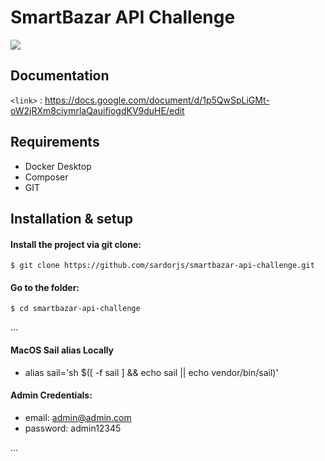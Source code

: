 # SmartBazar API Challenge
![](https://upload.wikimedia.org/wikipedia/commons/f/f5/Agrobank_Logo.svg)

## Documentation
`<link>` : <https://docs.google.com/document/d/1p5QwSpLiGMt-oW2jRXm8ciymrlaQauifjogdKV9duHE/edit>

## Requirements
- Docker Desktop
- Composer
- GIT

## Installation & setup
#### Install the project via git clone:
`$ git clone https://github.com/sardorjs/smartbazar-api-challenge.git`

#### Go to the folder:
`$ cd smartbazar-api-challenge`

...


#### MacOS Sail alias Locally
- alias sail='sh $([ -f sail ] && echo sail || echo vendor/bin/sail)'

#### Admin Credentials:
- email: admin@admin.com
- password: admin12345

...

